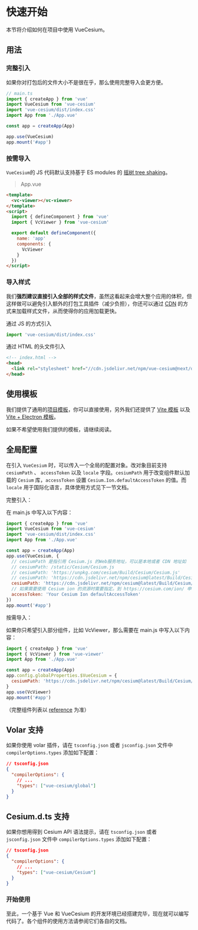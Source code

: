 # 快速开始

本节将介绍如何在项目中使用 VueCesium。

## 用法

### 完整引入

如果你对打包后的文件大小不是很在乎，那么使用完整导入会更方便。

```typescript
// main.ts
import { createApp } from 'vue'
import VueCesium from 'vue-cesium'
import 'vue-cesium/dist/index.css'
import App from './App.vue'

const app = createApp(App)

app.use(VueCesium)
app.mount('#app')
```

### 按需导入

`VueCesium`的 JS 代码默认支持基于 ES modules 的 [摇树 tree shaking](https://webpack.js.org/guides/tree-shaking/)。

> App.vue

```html
<template>
  <vc-viewer></vc-viewer>
</template>
<script>
  import { defineComponent } from 'vue'
  import { VcViewer } from 'vue-cesium'

  export default defineComponent({
    name: 'app'
    components: {
      VcViewer
    }
  })
</script>
```

### 导入样式

我们**强烈建议直接引入全部的样式文件**，虽然这看起来会增大整个应用的体积，但这样做可以避免引入额外的打包工具插件（减少负担），你还可以通过 [CDN](https://www.cloudflare.com/learning/cdn/what-is-a-cdn/)
的方式来加载样式文件，从而使得你的应用加载更快。

通过 JS 的方式引入

```typescript
import 'vue-cesium/dist/index.css'
```

通过 HTML 的头文件引入

```html
<!-- index.html -->
<head>
  <link rel="stylesheet" href="//cdn.jsdelivr.net/npm/vue-cesium@next/dist/index.css" />
</head>
```

## 使用模板

我们提供了通用的[项目模板](https://github.com/zouyaoji/vue-cesium-starter)，你可以直接使用，另外我们还提供了 [Vite 模板](https://github.com/zouyaoji/vue-cesium-vite-starter) 以及 [Vite + Electron 模板](https://github.com/zouyaoji/vue-cesium-electron-vite-starter)。

如果不希望使用我们提供的模板，请继续阅读。

## 全局配置

在引入 `VueCesium` 时，可以传入一个全局的配置对象。改对象目前支持 `cesiumPath` 、 `accessToken` 以及 `locale` 字段。`cesiumPath` 用于改变组件默认加载的 `Cesium` 库，`accessToken` 设置 `Cesium.Ion.defaultAccessToken` 的值。而 `locale` 用于国际化语言，具体使用方式见下一节文档。

完整引入：

在 main.js 中写入以下内容：

```js
import { createApp } from 'vue'
import VueCesium from 'vue-cesium'
import 'vue-cesium/dist/index.css'
import App from './App.vue'

const app = createApp(App)
app.use(VueCesium, {
  // cesiumPath 是指引用 Cesium.js 的Web服务地址，可以是本地或者 CDN 地址如
  // cesiumPath: /static/Cesium/Cesium.js
  // cesiumPath: 'https://unpkg.com/cesium/Build/Cesium/Cesium.js'
  // cesiumPath: 'https://cdn.jsdelivr.net/npm/cesium@latest/Build/Cesium/Cesium.js'
  cesiumPath: 'https://cdn.jsdelivr.net/npm/cesium@latest/Build/Cesium/Cesium.js',
  // 如果需要使用 Cesium ion 的资源时需要指定。到 https://cesium.com/ion/ 申请一个账户，获取Access Token。不指定的话可能导致 CesiumIon 的在线影像、地形加载失败。
  accessToken: 'Your Cesium Ion defaultAccessToken'
})
app.mount('#app')
```

按需导入：

如果你只希望引入部分组件，比如 VcViewer，那么需要在 main.js 中写入以下内容：

```js
import { createApp } from 'vue'
import { VcViewer } from 'vue-viewer'
import App from './App.vue'

const app = createApp(App)
app.config.globalProperties.$VueCesium = {
  cesiumPath: 'https://cdn.jsdelivr.net/npm/cesium@latest/Build/Cesium/Cesium.js'
}
app.use(VcViewer)
app.mount('#app')
```

（完整组件列表以 [reference](https://github.com/zouyaoji/vue-cesium/blob/dev/packages/vue-cesium/component.ts) 为准）

## Volar 支持

如果你使用 volar 插件，请在  `tsconfig.json` 或者 `jsconfig.json` 文件中 `compilerOptions.types` 添加如下配置：

```json
// tsconfig.json
{
  "compilerOptions": {
    // ...
    "types": ["vue-cesium/global"]
  }
}
```

## Cesium.d.ts 支持

如果你想用得到 Cesium API 语法提示，请在  `tsconfig.json` 或者 `jsconfig.json` 文件中 `compilerOptions.types` 添加如下配置：

```json
// tsconfig.json
{
  "compilerOptions": {
    // ...
    "types": ["vue-cesium/Cesium"]
  }
}
```

### 开始使用

至此，一个基于 Vue 和 VueCesium 的开发环境已经搭建完毕，现在就可以编写代码了。各个组件的使用方法请参阅它们各自的文档。
